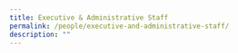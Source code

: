 ```yaml
---
title: Executive & Administrative Staff
permalink: /people/executive-and-administrative-staff/
description: ""
---
```



